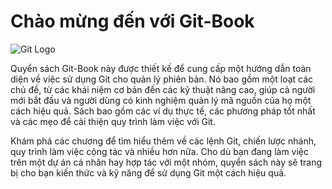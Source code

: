 # Chào mừng đến với Git-Book

![Git Logo](../_static/figures/gitlogo.png)

Quyển sách Git-Book này được thiết kế để cung cấp một hướng dẫn toàn diện về việc sử dụng Git cho quản lý phiên bản. Nó bao gồm một loạt các chủ đề, từ các khái niệm cơ bản đến các kỹ thuật nâng cao, giúp cả người mới bắt đầu và người dùng có kinh nghiệm quản lý mã nguồn của họ một cách hiệu quả. Sách bao gồm các ví dụ thực tế, các phương pháp tốt nhất và các mẹo để cải thiện quy trình làm việc với Git.

Khám phá các chương để tìm hiểu thêm về các lệnh Git, chiến lược nhánh, quy trình làm việc cộng tác và nhiều hơn nữa. Cho dù bạn đang làm việc trên một dự án cá nhân hay hợp tác với một nhóm, quyển sách này sẽ trang bị cho bạn kiến thức và kỹ năng để sử dụng Git một cách hiệu quả.

```{tableofcontents}
```
